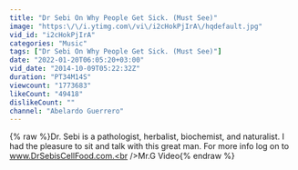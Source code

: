 ```yaml
---
title: "Dr Sebi On Why People Get Sick. (Must See)"
image: "https:\/\/i.ytimg.com\/vi\/i2cHokPjIrA\/hqdefault.jpg"
vid_id: "i2cHokPjIrA"
categories: "Music"
tags: ["Dr Sebi On Why People Get Sick. (Must See)"]
date: "2022-01-20T06:05:20+03:00"
vid_date: "2014-10-09T05:22:32Z"
duration: "PT34M14S"
viewcount: "1773683"
likeCount: "49418"
dislikeCount: ""
channel: "Abelardo Guerrero"
---
```

{% raw %}Dr. Sebi is a pathologist, herbalist, biochemist, and naturalist. I had the pleasure to sit and talk with this great man. For more info log on to www.DrSebisCellFood.com.<br />Mr.G Video{% endraw %}
